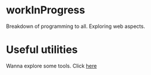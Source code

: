 # workInProgress

Breakdown of programming to all. Exploring web aspects.

# Useful utilities

Wanna explore some tools. Click [here](./utilities/main.md)

